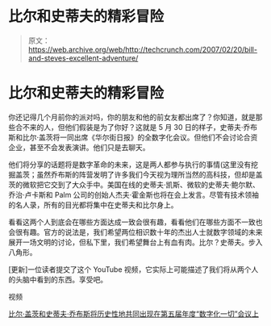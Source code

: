 # 比尔和史蒂夫的精彩冒险

> 原文：<https://web.archive.org/web/http://techcrunch.com/2007/02/20/bill-and-steves-excellent-adventure/>

# 比尔和史蒂夫的精彩冒险

你还记得几个月前你的派对吗，你的朋友和他的前女友都出席了？你知道，就是那些合不来的人，但他们假装是为了你好？这就是 5 月 30 日的样子，史蒂夫·乔布斯和比尔·盖茨将一同出席《华尔街日报》的全数字化会议。但他们不会讨论合资企业，甚至不会发表演讲。他们只是去聊天。

他们将分享的话题将是数字革命的未来，这是两人都参与执行的事情(这里没有挖掘盖茨；虽然乔布斯的阵营发明了许多我们今天视为理所当然的高科技，但却是盖茨的微软把它交到了大众手中。美国在线的史蒂夫·凯斯、微软的史蒂夫·鲍尔默、乔治·卢卡斯和 Palm 公司的创始人杰夫·霍金斯也将在会上发言。尽管有技术领袖的名人录，所有的目光都将集中在史蒂夫和比尔身上。

看看这两个人到底会在哪些方面达成一致会很有趣，看看他们在哪些方面不一致也会很有趣。官方的说法是，我们希望两位相识数十年的杰出人士就数字领域的未来展开一场文明的讨论，但私下里，我们希望舞台上有血有肉。比尔？史蒂夫。步入八角形。

[更新]一位读者提交了这个 YouTube 视频，它实际上可能描述了我们将从两个人的头脑中看到的东西。享受吧。

视频 

[比尔·盖茨和史蒂夫·乔布斯将历史性地共同出现在第五届年度“数字化一切”会议上](https://web.archive.org/web/20201026072758/http://www.primenewswire.com/newsroom/news.html?d=114073)